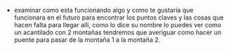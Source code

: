 - examinar como esta funcionando algo y como te gustaría que funcionara en el futuro para encontrar los puntos claves y las cosas que hacen falta para llegar allí, como lo dice su nombre lo puedes ver como un acantilado con 2 montañas tendremos que averiguar como hacer un puente para pasar de la montaña 1 a la montaña 2.